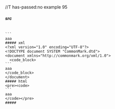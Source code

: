 //T has-passed:no
example 95
##### src
`````

```
aaa
##### xml
<?xml version="1.0" encoding="UTF-8"?>
<!DOCTYPE document SYSTEM "CommonMark.dtd">
<document xmlns="http://commonmark.org/xml/1.0">
  <code_block>
```
aaa
</code_block>
</document>
##### html
<pre><code>
```
aaa
</code></pre>
#####
